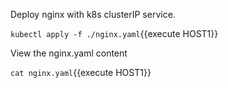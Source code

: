 Deploy nginx with k8s clusterIP service.

`kubectl apply -f ./nginx.yaml`{{execute HOST1}}


View the nginx.yaml content

`cat nginx.yaml`{{execute HOST1}}
